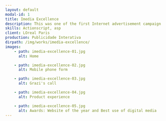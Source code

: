 ```yaml
---
layout: default
modal-id: 1
title: Imedia Excellence
description: This was one of the first Internet advertisement campaign for the brand Imedia Excellence from LOreal Paris. In this Ad campaign, a supposed friend of Grazi Mazzafera(Brazilian Actress) speaks with the site visitor while she is interrupted by Grazi’s call. Following the shot, the visitor had to input his cellphone number, and suddenly the visitor receives a call from Grazi. All the website’s sequence in sync with the phone call. A successful campaign which generated more than 21.000 calls in its first day, 1.000 positive prints, and had more than 1 million access without any media investment. As result of this pioneer campaign, the agency got 2 awards: website of the year and best use of digital media.
skills: Actionscript, asp
client: LOreal Paris
production: Publicidade Interativa
dirpath: /img/works/imedia-excellence/
images:
    - path: imedia-excellence-01.jpg
      alt: Home

    - path: imedia-excellence-02.jpg
      alt: Mobile phone form

    - path: imedia-excellence-03.jpg
      alt: Grazi's call

    - path: imedia-excellence-04.jpg
      alt: Product experience

    - path: imedia-excellence-05.jpg
      alt: Awards: Website of the year and Best use of digital media
---
```

